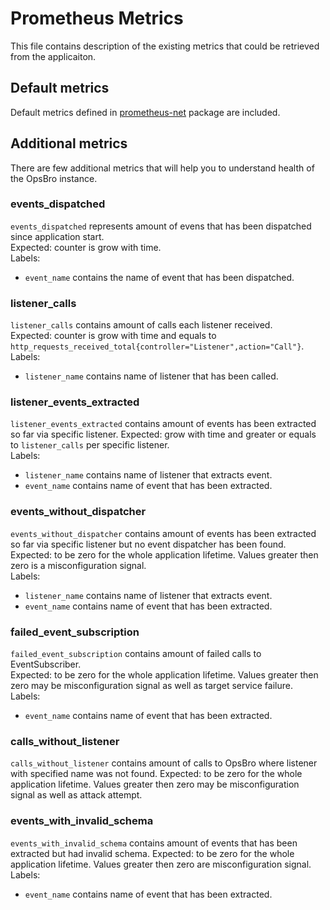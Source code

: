 # Prometheus Metrics

This file contains description of the existing metrics that could be retrieved from the applicaiton.

## Default metrics

Default metrics defined in [prometheus-net](https://github.com/prometheus-net/prometheus-net) package are included.

## Additional metrics

There are few additional metrics that will help you to understand health of the OpsBro instance.  

### events_dispatched

`events_dispatched` represents amount of evens that has been dispatched since application start.  
Expected: counter is grow with time.  
Labels:  
* `event_name` contains the name of event that has been dispatched.  

### listener_calls

`listener_calls` contains amount of calls each listener received.  
Expected: counter is grow with time and equals to `http_requests_received_total{controller="Listener",action="Call"}`.  
Labels:  
* `listener_name` contains name of listener that has been called.

### listener_events_extracted
`listener_events_extracted` contains amount of events has been extracted so far via specific listener. 
Expected: grow with time and greater or equals to `listener_calls` per specific listener.  
Labels:  
* `listener_name` contains name of listener that extracts event.
* `event_name` contains name of event that has been extracted.

### events_without_dispatcher
`events_without_dispatcher` contains amount of events has been extracted so far via specific listener but no event dispatcher has been found.  
Expected: to be zero for the whole application lifetime. Values greater then zero is a misconfiguration signal.    
Labels:  
* `listener_name` contains name of listener that extracts event.
* `event_name` contains name of event that has been extracted.

### failed_event_subscription
`failed_event_subscription` contains amount of failed calls to EventSubscriber.  
Expected: to be zero for the whole application lifetime. Values greater then zero may be misconfiguration signal as well as target service failure.    
Labels:  
* `event_name` contains name of event that has been extracted.

### calls_without_listener
`calls_without_listener` contains amount of calls to OpsBro where listener with specified name was not found.
Expected: to be zero for the whole application lifetime. Values greater then zero may be misconfiguration signal as well as attack attempt.

### events_with_invalid_schema
`events_with_invalid_schema` contains amount of events that has been extracted but had invalid schema.
Expected: to be zero for the whole application lifetime. Values greater then zero are misconfiguration signal.    
Labels:  
* `event_name` contains name of event that has been extracted.


